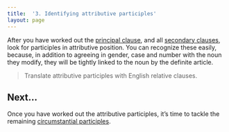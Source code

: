 ```yaml
---
title:  '3. Identifying attributive participles'
layout: page
---
```


After you have worked out the [principal clause](../principalclause), and all [secondary clauses](../secondaryclauses), look for participles in attributive position.  You can recognize these easily, because, in addition to agreeing in gender, case and number with the noun they modify, they will be tightly linked to the noun by the definite article.

>Translate attributive participles with English relative clauses.


## Next...

Once you have worked out the attributive participles, it’s time to tackle the remaining [circumstantial participles](../circumstantialptcpls).
